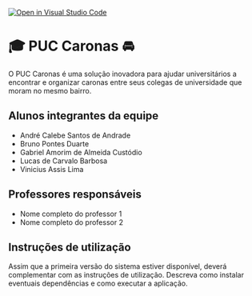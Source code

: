 [![Open in Visual Studio Code](https://classroom.github.com/assets/open-in-vscode-c66648af7eb3fe8bc4f294546bfd86ef473780cde1dea487d3c4ff354943c9ae.svg)](https://classroom.github.com/online_ide?assignment_repo_id=7558743&assignment_repo_type=AssignmentRepo)
# :mortar_board: PUC Caronas :oncoming_automobile:
O PUC Caronas é uma solução inovadora para ajudar universitários a encontrar e organizar caronas entre seus colegas de universidade que moram no mesmo bairro.

## Alunos integrantes da equipe

* André Calebe Santos de Andrade
* Bruno Pontes Duarte
* Gabriel Amorim de Almeida Custódio
* Lucas de Carvalo Barbosa
* Vinicius Assis Lima

## Professores responsáveis

* Nome completo do professor 1
* Nome completo do professor 2

## Instruções de utilização

Assim que a primeira versão do sistema estiver disponível, deverá complementar com as instruções de utilização. Descreva como instalar eventuais dependências e como executar a aplicação.
